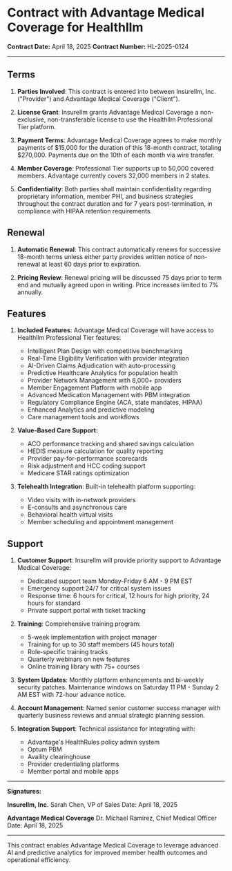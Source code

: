 # Contract with Advantage Medical Coverage for Healthllm

**Contract Date:** April 18, 2025
**Contract Number:** HL-2025-0124

---

## Terms

1. **Parties Involved**: This contract is entered into between Insurellm, Inc. ("Provider") and Advantage Medical Coverage ("Client").

2. **License Grant**: Insurellm grants Advantage Medical Coverage a non-exclusive, non-transferable license to use the Healthllm Professional Tier platform.

3. **Payment Terms**: Advantage Medical Coverage agrees to make monthly payments of $15,000 for the duration of this 18-month contract, totaling $270,000. Payments due on the 10th of each month via wire transfer.

4. **Member Coverage**: Professional Tier supports up to 50,000 covered members. Advantage currently covers 32,000 members in 2 states.

5. **Confidentiality**: Both parties shall maintain confidentiality regarding proprietary information, member PHI, and business strategies throughout the contract duration and for 7 years post-termination, in compliance with HIPAA retention requirements.

## Renewal

1. **Automatic Renewal**: This contract automatically renews for successive 18-month terms unless either party provides written notice of non-renewal at least 60 days prior to expiration.

2. **Pricing Review**: Renewal pricing will be discussed 75 days prior to term end and mutually agreed upon in writing. Price increases limited to 7% annually.

## Features

1. **Included Features**: Advantage Medical Coverage will have access to Healthllm Professional Tier features:
   - Intelligent Plan Design with competitive benchmarking
   - Real-Time Eligibility Verification with provider integration
   - AI-Driven Claims Adjudication with auto-processing
   - Predictive Healthcare Analytics for population health
   - Provider Network Management with 8,000+ providers
   - Member Engagement Platform with mobile app
   - Advanced Medication Management with PBM integration
   - Regulatory Compliance Engine (ACA, state mandates, HIPAA)
   - Enhanced Analytics and predictive modeling
   - Care management tools and workflows

2. **Value-Based Care Support:**
   - ACO performance tracking and shared savings calculation
   - HEDIS measure calculation for quality reporting
   - Provider pay-for-performance scorecards
   - Risk adjustment and HCC coding support
   - Medicare STAR ratings optimization

3. **Telehealth Integration**: Built-in telehealth platform supporting:
   - Video visits with in-network providers
   - E-consults and asynchronous care
   - Behavioral health virtual visits
   - Member scheduling and appointment management

## Support

1. **Customer Support**: Insurellm will provide priority support to Advantage Medical Coverage:
   - Dedicated support team Monday-Friday 6 AM - 9 PM EST
   - Emergency support 24/7 for critical system issues
   - Response time: 6 hours for critical, 12 hours for high priority, 24 hours for standard
   - Private support portal with ticket tracking

2. **Training**: Comprehensive training program:
   - 5-week implementation with project manager
   - Training for up to 30 staff members (45 hours total)
   - Role-specific training tracks
   - Quarterly webinars on new features
   - Online training library with 75+ courses

3. **System Updates**: Monthly platform enhancements and bi-weekly security patches. Maintenance windows on Saturday 11 PM - Sunday 2 AM EST with 72-hour advance notice.

4. **Account Management**: Named senior customer success manager with quarterly business reviews and annual strategic planning session.

5. **Integration Support**: Technical assistance for integrating with:
   - Advantage's HealthRules policy admin system
   - Optum PBM
   - Availity clearinghouse
   - Provider credentialing platforms
   - Member portal and mobile apps

---

**Signatures:**

**Insurellm, Inc.**
Sarah Chen, VP of Sales
Date: April 18, 2025

**Advantage Medical Coverage**
Dr. Michael Ramirez, Chief Medical Officer
Date: April 18, 2025

---

This contract enables Advantage Medical Coverage to leverage advanced AI and predictive analytics for improved member health outcomes and operational efficiency.
